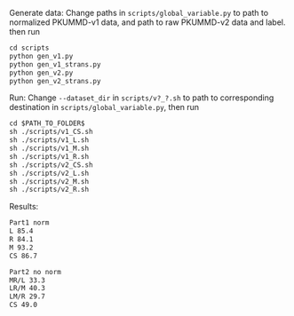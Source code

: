 Generate data:
Change paths in `scripts/global_variable.py` to path to normalized PKUMMD-v1 data, and path to raw PKUMMD-v2 data and label.
then run
```txt
cd scripts
python gen_v1.py
python gen_v1_strans.py
python gen_v2.py
python gen_v2_strans.py
```

Run:
Change `--dataset_dir` in `scripts/v?_?.sh` to path to corresponding destination in `scripts/global_variable.py`, 
then run
```txt
cd $PATH_TO_FOLDER$
sh ./scripts/v1_CS.sh
sh ./scripts/v1_L.sh
sh ./scripts/v1_M.sh
sh ./scripts/v1_R.sh
sh ./scripts/v2_CS.sh
sh ./scripts/v2_L.sh
sh ./scripts/v2_M.sh
sh ./scripts/v2_R.sh
```

Results:
```txt
Part1 norm 
L 85.4
R 84.1
M 93.2
CS 86.7

Part2 no norm
MR/L 33.3
LR/M 40.3
LM/R 29.7
CS 49.0
```